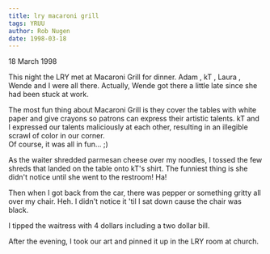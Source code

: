 ```yaml
---
title: lry macaroni grill
tags: YRUU
author: Rob Nugen
date: 1998-03-18
---
```


<title>Journal</title>

<p class=date>18 March 1998</p>
<p>
This night the LRY met at Macaroni Grill for dinner.  Adam <!Wood>, kT <!Hammons>, Laura <!McCuen>, Wende <!Whitlock> and I were all there.   Actually, Wende got there a little late since she had been stuck at work.
<p>
The most fun thing about Macaroni Grill is they cover the tables with white paper and give crayons so patrons can express their artistic talents. kT and I expressed our talents maliciously at each other, resulting in an illegible scrawl of color in our corner.<br>
Of course, it was all in fun... ;)
<p>
As the waiter shredded parmesan cheese over my noodles, I tossed the few shreds that landed on the table onto kT's shirt. The funniest thing is she didn't notice until she went to the restroom!  Ha!
<p>
Then when I got back from the car, there was pepper or something gritty all over my chair. Heh.  I didn't notice it 'til I sat down cause the chair was black.
<p>
I tipped the waitress with 4 dollars including a two dollar bill.
<p>
After the evening, I took our art and pinned it up in the LRY room at church.</p>

